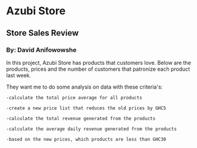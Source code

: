 # Azubi Store
## Store Sales Review
### By: David Anifowowshe

In this project, Azubi Store has products that customers love. Below are the products, prices and the number of customers that patronize each product last week.

They want me to do some analysis on data with these criteria's:

    -calculate the total price average for all products

    -create a new price list that reduces the old prices by GHC5

    -calculate the total revenue generated from the products

    -calculate the average daily revenue generated from the products

    -based on the new prices, which products are less than GHC30
